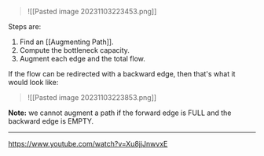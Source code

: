>![[Pasted image 20231103223453.png]]

Steps are:
1. Find an [[Augmenting Path]].
2. Compute the bottleneck capacity.
3. Augment each edge and the total flow.

If the flow can be redirected with a backward edge, then that's what it would look like:

>![[Pasted image 20231103223853.png]]

**Note:** we cannot augment a path if the forward edge is FULL and the backward edge is EMPTY.

---

https://www.youtube.com/watch?v=Xu8jjJnwvxE



